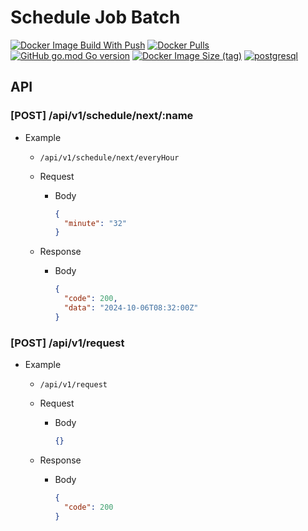 # Schedule Job Batch

[![Docker Image Build With Push](https://github.com/schedule-job/schedule-job-batch/actions/workflows/docker-image-build-push.yml/badge.svg)](https://github.com/schedule-job/schedule-job-batch/actions/workflows/docker-image-build-push.yml) [![Docker Pulls](https://img.shields.io/docker/pulls/sotaneum/schedule-job-batch?logoColor=fff&logo=docker)](https://hub.docker.com/r/sotaneum/schedule-job-batch) [![GitHub go.mod Go version](https://img.shields.io/github/go-mod/go-version/schedule-job/schedule-job-batch?logo=go&logoColor=fff)](https://go.dev/) [![Docker Image Size (tag)](https://img.shields.io/docker/image-size/sotaneum/schedule-job-batch/latest?logoColor=fff&logo=docker)](https://hub.docker.com/r/sotaneum/schedule-job-batch) [![postgresql](https://img.shields.io/badge/14_or_higher-blue?logo=postgresql&logoColor=fff&label=PostgreSQL)](https://www.postgresql.org/)

## API

### [POST] /api/v1/schedule/next/:name

- Example

  - `/api/v1/schedule/next/everyHour`
  - Request

    - Body

      ```json
      {
        "minute": "32"
      }
      ```

  - Response

    - Body

      ```json
      {
        "code": 200,
        "data": "2024-10-06T08:32:00Z"
      }
      ```

### [POST] /api/v1/request

- Example

  - `/api/v1/request`
  - Request

    - Body

      ```json
      {}
      ```

  - Response

    - Body

      ```json
      {
        "code": 200
      }
      ```
